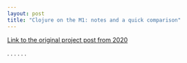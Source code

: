 ```yaml
---
layout: post
title: "Clojure on the M1: notes and a quick comparison"
---
```


[Link to the original project post from 2020](https://jme.github.io/clj-m1-notes/)


. . .
. . .










 




  

  

















